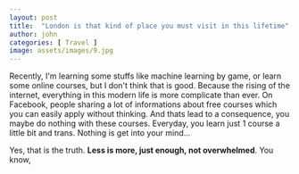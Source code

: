 ```yaml
---
layout: post
title:  "London is that kind of place you must visit in this lifetime"
author: john
categories: [ Travel ]
image: assets/images/9.jpg
---
```


Recently, I'm learning some stuffs like machine learning by game, or learn some online courses, but I don't think that is good. Because the rising of the internet, everything in this modern life is more complicate than ever. On Facebook, people sharing a lot of informations about free courses which you can easily apply  without thinking. And thats lead to a consequence, you maybe do nothing with these courses. Everyday, you learn just 1 course a little bit and trans. Nothing is get into your mind...

Yes, that is the truth. **Less is more, just enough, not overwhelmed**. You know, 

